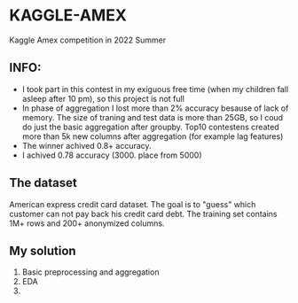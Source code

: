 # KAGGLE-AMEX
Kaggle Amex competition in 2022 Summer

## INFO:
- I took part in this contest in my exiguous free time (when my children fall asleep after 10 pm), so this project is not full
- In phase of aggregation I lost more than 2% accuracy besause of lack of memory. The size of traning and test data is more than 25GB, so I coud do just the basic aggregation after groupby. Top10 contestens created more than 5k new columns after aggregation (for example lag features)   
- The winner achived 0.8+ accuracy.
- I achived 0.78 accuracy (3000. place from 5000)

## The dataset

American express credit card dataset.
The goal is to "guess" which customer can not pay back his credit card debt.
The training set contains 1M+ rows and 200+ anonymized columns.

## My solution
1. Basic preprocessing and aggregation
2. EDA
3. 
